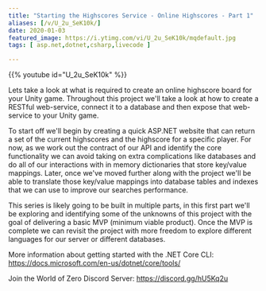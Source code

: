 ```yaml
---
title: "Starting the Highscores Service - Online Highscores - Part 1"
aliases: [/v/U_2u_SeK10k/]
date: 2020-01-03
featured_image: https://i.ytimg.com/vi/U_2u_SeK10k/mqdefault.jpg
tags: [ asp.net,dotnet,csharp,livecode ]

---
```


{{% youtube id="U_2u_SeK10k" %}}

Lets take a look at what is required to create an online highscore board for your Unity game. Throughout this project we'll take a look at how to create a RESTful web-service, connect it to a database and then expose that web-service to your Unity game.

To start off we'll begin by creating a quick ASP.NET website that can return a set of the current highscores and the highscore for a specific player. For now, as we work out the contract of our API and identify the core functionality we can avoid taking on extra complications like databases and do all of our interactions with in memory dictionaries that store key/value mappings. Later, once we've moved further along with the project we'll be able to translate those key/value mappings into database tables and indexes that we can use to improve our searches performance.

This series is likely going to be built in multiple parts, in this first part we'll be exploring and identifying some of the unknowns of this project with the goal of delivering a basic MVP (minimum viable product). Once the MVP is complete we can revisit the project with more freedom to explore different languages for our server or different databases.

More information about getting started with the .NET Core CLI: https://docs.microsoft.com/en-us/dotnet/core/tools/

Join the World of Zero Discord Server: https://discord.gg/hU5Kq2u
